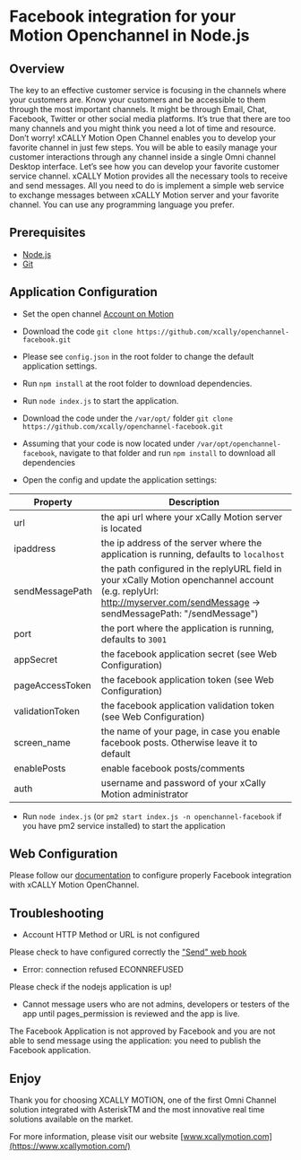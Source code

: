 # Facebook integration for your Motion Openchannel in Node.js

## Overview

The key to an effective customer service is focusing in the channels where your customers are. Know your customers and be accessible to them through the most important channels. It might be through Email, Chat, Facebook, Twitter or other social media platforms. It’s true that there are too many channels and you might think you need a lot of time and resource. Don’t worry! xCALLY Motion Open Channel enables you to develop your favorite channel in just few steps. You will be able to easily manage your customer interactions through any channel inside a single Omni channel Desktop interface. Let’s see how you can develop your favorite customer service channel.
xCALLY Motion provides all the necessary tools to receive and send messages. All you need to do is implement a simple web service to exchange messages between xCALLY Motion server and your favorite channel. You can use any programming language you prefer.

## Prerequisites

  * [Node.js](http://nodejs.org/)
  * [Git](http://git-scm.com/)


## Application Configuration
  * Set the open channel [Account on Motion](https://wiki.xcallymotion.com/display/XMV/New+Channels+Configuration+Steps)
  * Download the code `git clone https://github.com/xcally/openchannel-facebook.git`
  * Please see `config.json` in the root folder to change the default application settings.
  * Run `npm install` at the root folder to download dependencies.
  * Run `node index.js` to start the application.

  * Download the code under the `/var/opt/` folder `git clone https://github.com/xcally/openchannel-facebook.git`
  * Assuming that your code is now located under `/var/opt/openchannel-facebook`, navigate to that folder and run `npm install` to download all dependencies
  * Open the config and update the application settings:

| Property  | Description |
| ------------- | ------------- |
| url  | the api url where your xCally Motion server is located  |
| ipaddress  | the ip address of the server where the application is running, defaults to `localhost`  |
| sendMessagePath  | the path configured in the replyURL field in your xCally Motion openchannel account (e.g. replyUrl: http://myserver.com/sendMessage -> sendMessagePath: "/sendMessage")  |
| port  | the port where the application is running, defaults to `3001`  |
| appSecret  | the facebook application secret (see Web Configuration)  |
| pageAccessToken  | the facebook application token (see Web Configuration)  |
| validationToken  | the facebook application validation token (see Web Configuration)  |
| screen_name  | the name of your page, in case you enable facebook posts. Otherwise leave it to default  |
| enablePosts  | enable facebook posts/comments  |
| auth  | username and password of your xCally Motion administrator  |

  * Run `node index.js` (or `pm2 start index.js -n openchannel-facebook` if you have pm2 service installed) to start the application

## Web Configuration

Please follow our [documentation](https://wiki.xcallymotion.com/display/XMV/New+Channels+Configuration+Steps) to configure properly Facebook integration with xCALLY Motion OpenChannel.

## Troubleshooting

* Account HTTP Method or URL is not configured

Please check to have configured correctly the ["Send" web hook](https://wiki.xcallymotion.com/display/XMD/Open+Channel#OpenChannel-WebHooks)

* Error: connection refused ECONNREFUSED

Please check if the nodejs application is up!

* Cannot message users who are not admins, developers or testers of the app until pages_permission is reviewed and the app is live.

The Facebook Application is not approved by Facebook and you are not able to send message using the application: you need to publish the Facebook application.


## Enjoy

Thank you for choosing XCALLY MOTION, one of the first Omni Channel solution integrated with AsteriskTM and the most innovative real time solutions available on the market.

For more information, please visit our website [www.xcallymotion.com](https://www.xcallymotion.com/)
